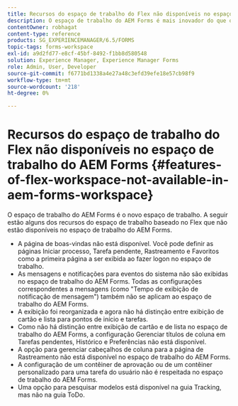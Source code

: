 ```yaml
---
title: Recursos do espaço de trabalho do Flex não disponíveis no espaço de trabalho do AEM Forms
description: O espaço de trabalho do AEM Forms é mais inovador do que o Espaço de trabalho baseado no Flex. Leia sobre as diferenças nos recursos e capacidades.
contentOwner: robhagat
content-type: reference
products: SG_EXPERIENCEMANAGER/6.5/FORMS
topic-tags: forms-workspace
exl-id: a9d2fd77-e8cf-45bf-8492-f1bb8d580548
solution: Experience Manager, Experience Manager Forms
role: Admin, User, Developer
source-git-commit: f6771bd1338a4e27a48c3efd39efe18e57cb98f9
workflow-type: tm+mt
source-wordcount: '218'
ht-degree: 0%

---
```


# Recursos do espaço de trabalho do Flex não disponíveis no espaço de trabalho do AEM Forms {#features-of-flex-workspace-not-available-in-aem-forms-workspace}

O espaço de trabalho do AEM Forms é o novo espaço de trabalho. A seguir estão alguns dos recursos do espaço de trabalho baseado no Flex que não estão disponíveis no espaço de trabalho do AEM Forms.

* A página de boas-vindas não está disponível. Você pode definir as páginas Iniciar processo, Tarefa pendente, Rastreamento e Favoritos como a primeira página a ser exibida ao fazer logon no espaço de trabalho.
* As mensagens e notificações para eventos do sistema não são exibidas no espaço de trabalho do AEM Forms. Todas as configurações correspondentes a mensagens (como &quot;Tempo de exibição de notificação de mensagem&quot;) também não se aplicam ao espaço de trabalho do AEM Forms.
* A exibição foi reorganizada e agora não há distinção entre exibição de cartão e lista para pontos de início e tarefas.
* Como não há distinção entre exibição de cartão e de lista no espaço de trabalho do AEM Forms, a configuração Gerenciar títulos de coluna em Tarefas pendentes, Histórico e Preferências não está disponível.
* A opção para gerenciar cabeçalhos de coluna para a página de Rastreamento não está disponível no espaço de trabalho do AEM Forms.
* A configuração de um contêiner de aprovação ou de um contêiner personalizado para uma tarefa do usuário não é respeitada no espaço de trabalho do AEM Forms.
* Uma opção para pesquisar modelos está disponível na guia Tracking, mas não na guia ToDo.
